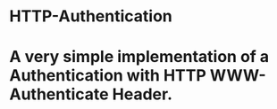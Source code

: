 # HTTP-Authentication

# A very simple implementation of a Authentication with HTTP WWW-Authenticate Header.
